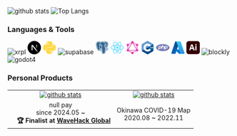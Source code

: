 <p align="left">
  <img alt="github stats" height="150px" src="https://github-readme-stats.vercel.app/api?username=t-ube&theme=cobalt&show_icons=ture" />
  <img alt="Top Langs" height="150px" src="https://github-readme-stats.vercel.app/api/top-langs/?username=t-ube&layout=compact&show_icons=true&theme=vue" />
</p>


### Languages & Tools
<p align="left">
  <img alt="xrpl" height="26px" src="https://cryptologos.cc/logos/xrp-xrp-logo.svg?v=033" />
  <img alt="nextjs" height="30px" src="https://raw.githubusercontent.com/devicons/devicon/master/icons/nextjs/nextjs-original.svg" />
  <img alt="python" height="30px" src="https://raw.githubusercontent.com/devicons/devicon/master/icons/python/python-plain.svg" />
  <img alt="supabase" height="30px" src="https://www.vectorlogo.zone/logos/supabase/supabase-icon.svg" />
  <img alt="postgresql" height="30px" src="https://raw.githubusercontent.com/devicons/devicon/master/icons/postgresql/postgresql-plain.svg" />
  <img alt="react" height="30px" src="https://raw.githubusercontent.com/devicons/devicon/master/icons/react/react-original.svg" />
  <img alt="graphql" height="30px" src="https://raw.githubusercontent.com/devicons/devicon/master/icons/graphql/graphql-plain.svg" />
  <img alt="cplusplus" height="30px" src="https://raw.githubusercontent.com/devicons/devicon/master/icons/cplusplus/cplusplus-original.svg" />
  <img alt="php" height="30px" src="https://raw.githubusercontent.com/devicons/devicon/master/icons/php/php-plain.svg" />
  <img alt="azure" height="30px" src="https://raw.githubusercontent.com/devicons/devicon/master/icons/azure/azure-original.svg" />
  <img alt="adobe illustrator" height="30px" src="https://raw.githubusercontent.com/devicons/devicon/master/icons/illustrator/illustrator-plain.svg" />
  <img alt="blockly" height="30px" src="https://developers.google.com/static/blockly/images/logos/logo_only.svg" />
  <img alt="godot4" height="30px" src="https://upload.wikimedia.org/wikipedia/commons/6/6a/Godot_icon.svg" />
</p>


### Personal Products
<p>
  <table><tbody>
    <tr>
      <td>
        <a href="https://nullpay.shirome.net/">
          <div align="center">
            <img alt="github stats" height="80px" src="https://nullpay.shirome.net/_next/image?url=%2Fnullpay-256.png&w=32&q=75" alt="null pay"/>
          </div>
        </a>
      </td>
      <td>
        <a href="https://okinawa-covid19map.netlify.app/">
          <div align="center">
            <img alt="github stats" height="80px" src="https://okinawa-covid19map.netlify.app/ogp.jpg" alt="Okinawa COVID-19 Map"/>
          </div>
        </a>
      </td>
    </tr>
    <tr>
      <td align="center">
        null pay
        <br />
        since 2024.05 ~ 
        <br />
      　<b>🏆 Finalist at <a href="https://app.akindo.io/wave-hacks/La4g30jWrSx3DjLx?tab=overview">WaveHack Global</a></b>
      </td>
      <td align="center">
        Okinawa COVID-19 Map
        <br />
        2020.08 ~ 2022.11
      </td>
    </tr>
  </tbody></table>
</p>

